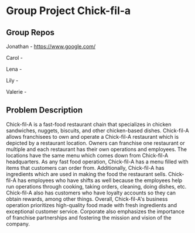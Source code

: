 
# Group Project Chick-fil-a


## Group Repos
Jonathan - https://www.google.com/

Carol - 

Lena - 

Lily - 

Valerie - 




## Problem Description

Chick-fil-A is a fast-food restaurant chain that specializes in chicken sandwiches, nuggets, biscuits, and other chicken-based dishes. Chick-fil-A allows franchisees to own and operate a Chick-fil-A restaurant which is depicted by a restaurant location. Owners can franchise one restaurant or multiple and each restaurant has their own operations and employees. The locations have the same menu which comes down from Chick-fil-A headquarters. As any fast food operation, Chick-fil-A has a menu filled with items that customers can order from. Additionally, Chick-fil-A has ingredients which are used in making the food the restaurant sells. Chick-fil-A has employees who have shifts as well because the employees help run operations through cooking, taking orders, cleaning, doing dishes, etc. Chick-fil-A also has customers who have loyalty accounts so they can obtain rewards, among other things. Overall, Chick-fil-A's business operation prioritizes high-quality food made with fresh ingredients and exceptional customer service. Corporate also emphasizes the importance of franchise partnerships and fostering the mission and vision of the company. 
